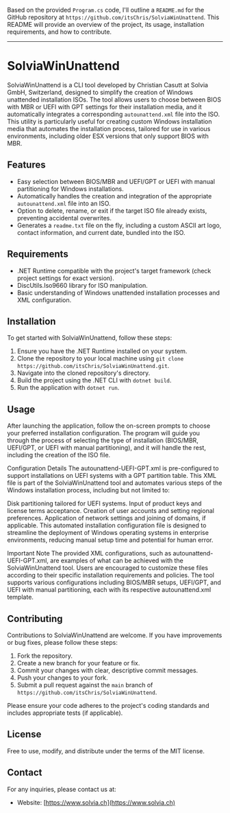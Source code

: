 Based on the provided `Program.cs` code, I'll outline a `README.md` for the GitHub repository at `https://github.com/itsChris/SolviaWinUnattend`. This README will provide an overview of the project, its usage, installation requirements, and how to contribute.

---

# SolviaWinUnattend

SolviaWinUnattend is a CLI tool developed by Christian Casutt at Solvia GmbH, Switzerland, designed to simplify the creation of Windows unattended installation ISOs. The tool allows users to choose between BIOS with MBR or UEFI with GPT settings for their installation media, and it automatically integrates a corresponding `autounattend.xml` file into the ISO. This utility is particularly useful for creating custom Windows installation media that automates the installation process, tailored for use in various environments, including older ESX versions that only support BIOS with MBR.

## Features

- Easy selection between BIOS/MBR and UEFI/GPT or UEFI with manual partitioning for Windows installations.
- Automatically handles the creation and integration of the appropriate `autounattend.xml` file into an ISO.
- Option to delete, rename, or exit if the target ISO file already exists, preventing accidental overwrites.
- Generates a `readme.txt` file on the fly, including a custom ASCII art logo, contact information, and current date, bundled into the ISO.

## Requirements

- .NET Runtime compatible with the project's target framework (check project settings for exact version).
- DiscUtils.Iso9660 library for ISO manipulation.
- Basic understanding of Windows unattended installation processes and XML configuration.

## Installation

To get started with SolviaWinUnattend, follow these steps:

1. Ensure you have the .NET Runtime installed on your system.
2. Clone the repository to your local machine using `git clone https://github.com/itsChris/SolviaWinUnattend.git`.
3. Navigate into the cloned repository's directory.
4. Build the project using the .NET CLI with `dotnet build`.
5. Run the application with `dotnet run`.

## Usage

After launching the application, follow the on-screen prompts to choose your preferred installation configuration. The program will guide you through the process of selecting the type of installation (BIOS/MBR, UEFI/GPT, or UEFI with manual partitioning), and it will handle the rest, including the creation of the ISO file.

Configuration Details
The autounattend-UEFI-GPT.xml is pre-configured to support installations on UEFI systems with a GPT partition table. This XML file is part of the SolviaWinUnattend tool and automates various steps of the Windows installation process, including but not limited to:

Disk partitioning tailored for UEFI systems.
Input of product keys and license terms acceptance.
Creation of user accounts and setting regional preferences.
Application of network settings and joining of domains, if applicable.
This automated installation configuration file is designed to streamline the deployment of Windows operating systems in enterprise environments, reducing manual setup time and potential for human error.

Important Note
The provided XML configurations, such as autounattend-UEFI-GPT.xml, are examples of what can be achieved with the SolviaWinUnattend tool. Users are encouraged to customize these files according to their specific installation requirements and policies. The tool supports various configurations including BIOS/MBR setups, UEFI/GPT, and UEFI with manual partitioning, each with its respective autounattend.xml template.

## Contributing

Contributions to SolviaWinUnattend are welcome. If you have improvements or bug fixes, please follow these steps:

1. Fork the repository.
2. Create a new branch for your feature or fix.
3. Commit your changes with clear, descriptive commit messages.
4. Push your changes to your fork.
5. Submit a pull request against the `main` branch of `https://github.com/itsChris/SolviaWinUnattend`.

Please ensure your code adheres to the project's coding standards and includes appropriate tests (if applicable).

## License

Free to use, modify, and distribute under the terms of the MIT license.

## Contact

For any inquiries, please contact us at:

- Website: [https://www.solvia.ch](https://www.solvia.ch)


